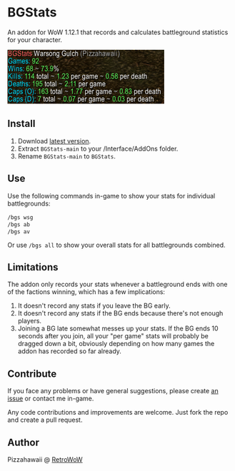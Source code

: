 # BGStats

An addon for WoW 1.12.1 that records and calculates battleground statistics for your character.

![BGStats Screenshot](img/screenshot.png)

## Install

1. Download [latest version](https://github.com/Pizzahawaiii/BGStats/archive/refs/heads/main.zip).
2. Extract `BGStats-main` to your <WoW>/Interface/AddOns folder.
3. Rename `BGStats-main` to `BGStats`.

## Use

Use the following commands in-game to show your stats for individual battlegrounds:

```
/bgs wsg
/bgs ab
/bgs av
```

Or use `/bgs all` to show your overall stats for all battlegrounds combined.

## Limitations

The addon only records your stats whenever a battleground ends with one of the factions winning, which has a few implications:

1. It doesn't record any stats if you leave the BG early.
2. It doesn't record any stats if the BG ends because there's not enough players.
3. Joining a BG late somewhat messes up your stats. If the BG ends 10 seconds after you join, all your "per game" stats will probably be dragged down a bit, obviously depending on how many games the addon has recorded so far already.

## Contribute

If you face any problems or have general suggestions, please create [an issue](https://github.com/Pizzahawaiii/BGStats/issues) or contact me in-game.

Any code contributions and improvements are welcome. Just fork the repo and create a pull request.

## Author

Pizzahawaii @ [RetroWoW](https://retro-wow.org)